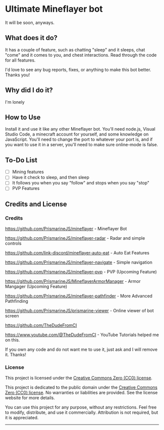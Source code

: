 # Ultimate Mineflayer bot
It will be soon, anyways.
## What does it do?
It has a couple of feature, such as chatting "sleep" and it sleeps, chat "come" and it comes to you, and chest interactions. Read through the code for all features.

I'd love to see any bug reports, fixes, or anything to make this bot better. Thanks you!

## Why did I do it?
I'm lonely

## How to Use

Install it and use it like any other Mineflayer bot. You'll need node.js, Visual Studio Code, a minecraft account for yourself, and some knowledge on JavaScript. You'll need to change the port to whatever your port is, and if you want to use it in a server, you'll need to make sure online-mode is false.

## To-Do List

- [ ] Mining features
- [ ] Have it check to sleep, and then sleep
- [ ] It follows you when you say "follow" and stops when you say "stop"
- [ ] PVP Features

## Credits and License

### Credits

https://github.com/PrismarineJS/mineflayer - Mineflayer Bot

https://github.com/PrismarineJS/mineflayer-radar - Radar and simple controls

https://github.com/link-discord/mineflayer-auto-eat - Auto Eat Features

https://github.com/PrismarineJS/mineflayer-navigate - Simple navigation

https://github.com/PrismarineJS/mineflayer-pvp - PVP (Upcoming Feature)

https://github.com/PrismarineJS/MineflayerArmorManager - Armor Mangager (Upcoming Feature)

https://github.com/PrismarineJS/mineflayer-pathfinder - More Advanced Pathfinding

https://github.com/PrismarineJS/prismarine-viewer - Online viewer of bot screen

https://github.com/TheDudeFromCI

https://www.youtube.com/@TheDudeFromCI - YouTube Tutorials helped me on this.

If you own any code and do not want me to use it, just ask and I will remove it. Thanks!

### License

This project is licensed under the [Creative Commons Zero (CC0) license](https://creativecommons.org/publicdomain/zero/1.0/).

This project is dedicated to the public domain under the [Creative Commons Zero (CC0) license](https://creativecommons.org/publicdomain/zero/1.0/). No warranties or liabilities are provided. See the license website for more details.

You can use this project for any purpose, without any restrictions. Feel free to modify, distribute, and use it commercially. Attribution is not required, but it is appreciated.



---
